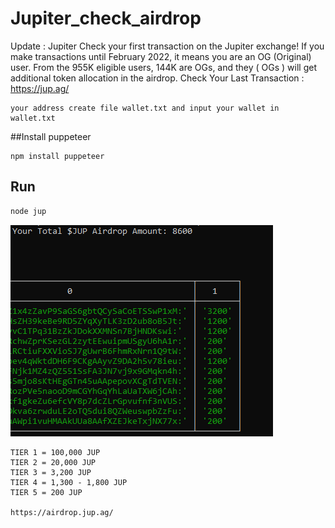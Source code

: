 # Jupiter_check_airdrop
Update : Jupiter  Check your first transaction on the Jupiter exchange!  If you make transactions until February 2022, it means you are an OG (Original) user.  From the 955K eligible users, 144K are OGs, and they ( OGs ) will get additional token allocation in the airdrop.  Check Your Last Transaction : https://jup.ag/

```
your address create file wallet.txt and input your wallet in wallet.txt
```
##Install puppeteer
```
npm install puppeteer
```
## Run
```bash
node jup
```
![image link](https://github.com/Winnode/Jupiter_check_airdrop/blob/main/SC.png)

```
TIER 1 = 100,000 JUP
TIER 2 = 20,000 JUP
TIER 3 = 3,200 JUP
TIER 4 = 1,300 - 1,800 JUP
TIER 5 = 200 JUP

https://airdrop.jup.ag/
```

